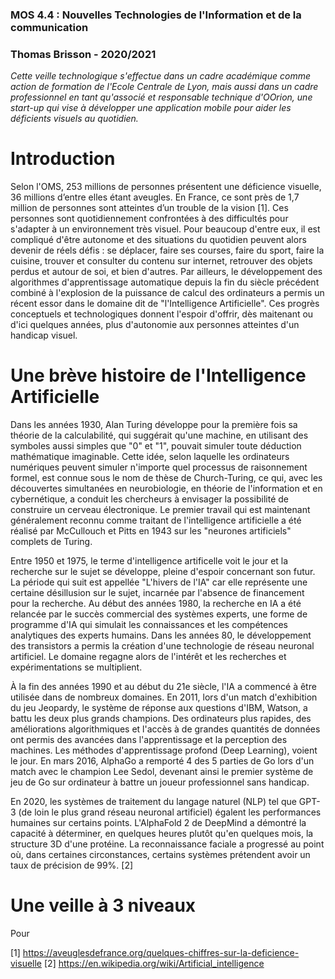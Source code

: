 
### MOS 4.4 : Nouvelles Technologies de l'Information et de la communication
### Thomas Brisson - 2020/2021

*Cette veille technologique s'effectue dans un cadre académique comme action de formation de l'Ecole Centrale de Lyon, mais aussi dans un cadre professionnel en tant qu'associé et responsable technique d'OOrion, une start-up qui vise à développer une application mobile pour aider les déficients visuels au quotidien.*

# Introduction

Selon l'OMS, 253 millions de personnes présentent une déficience visuelle, 36 millions d’entre elles étant aveugles. En France, ce sont près de 1,7 million de personnes sont atteintes d’un trouble de la vision [1]. Ces personnes sont quotidiennement confrontées à des difficultés pour s'adapter à un environnement très visuel. Pour beaucoup d'entre eux, il est compliqué d'être autonome et des situations du quotidien peuvent alors devenir de réels défis : se déplacer, faire ses courses, faire du sport, faire la cuisine, trouver et consulter du contenu sur internet, retrouver des objets perdus et autour de soi, et bien d'autres. Par ailleurs, le développement des algorithmes d'apprentissage automatique depuis la fin du siècle précédent combiné à l'explosion de la puissance de calcul des ordinateurs a permis un récent essor dans le domaine dit de "l'Intelligence Artificielle". Ces progrès conceptuels et technologiques donnent l'espoir d'offrir, dès maitenant ou d'ici quelques années, plus d'autonomie aux personnes atteintes d'un handicap visuel.


# Une brève histoire de l'Intelligence Artificielle

Dans les années 1930, Alan Turing développe pour la première fois sa théorie de la calculabilité, qui suggérait qu'une machine, en utilisant des symboles aussi simples que "0" et "1", pouvait simuler toute déduction mathématique imaginable. Cette idée, selon laquelle les ordinateurs numériques peuvent simuler n'importe quel processus de raisonnement formel, est connue sous le nom de thèse de Church-Turing, ce qui, avec les découvertes simultanées en neurobiologie, en théorie de l'information et en cybernétique, a conduit les chercheurs à envisager la possibilité de construire un cerveau électronique. Le premier travail qui est maintenant généralement reconnu comme traitant de l'intelligence artificielle a été réalisé par McCullouch et Pitts en 1943 sur les "neurones artificiels" complets de Turing.

Entre 1950 et 1975, le terme d'intelligence artificelle voit le jour et la recherche sur le sujet se développe, pleine d'espoir concernant son futur. La période qui suit est appellée "L'hivers de l'IA" car elle représente une certaine désillusion sur le sujet, incarnée par l'absence de financement pour la recherche. Au début des années 1980, la recherche en IA a été relancée par le succès commercial des systèmes experts, une forme de programme d'IA qui simulait les connaissances et les compétences analytiques des experts humains. Dans les années 80, le développement des transistors a permis la création d'une technologie de réseau neuronal artificiel. Le domaine regagne alors de l'intérêt et les recherches et expérimentations se multiplient.

À la fin des années 1990 et au début du 21e siècle, l'IA a commencé à être utilisée dans de nombreux domaines. En 2011, lors d'un match d'exhibition du jeu Jeopardy, le système de réponse aux questions d'IBM, Watson, a battu les deux plus grands champions. Des ordinateurs plus rapides, des améliorations algorithmiques et l'accès à de grandes quantités de données ont permis des avancées dans l'apprentissage et la perception des machines. Les méthodes d'apprentissage profond (Deep Learning), voient le jour. En mars 2016, AlphaGo a remporté 4 des 5 parties de Go lors d'un match avec le champion Lee Sedol, devenant ainsi le premier système de jeu de Go sur ordinateur à battre un joueur professionnel sans handicap. 

En 2020, les systèmes de traitement du langage naturel (NLP) tel que GPT-3 (de loin le plus grand réseau neuronal artificiel) égalent les performances humaines sur certains points. L'AlphaFold 2 de DeepMind a démontré la capacité à déterminer, en quelques heures plutôt qu'en quelques mois, la structure 3D d'une protéine. La reconnaissance faciale a progressé au point où, dans certaines circonstances, certains systèmes prétendent avoir un taux de précision de 99%. [2]

# Une veille à 3 niveaux

Pour



[1] https://aveuglesdefrance.org/quelques-chiffres-sur-la-deficience-visuelle
[2] https://en.wikipedia.org/wiki/Artificial_intelligence
